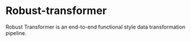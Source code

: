 # Robust-transformer
Robust Transformer is an end-to-end functional style data transformation pipeline.

